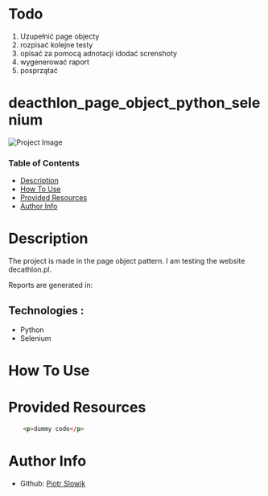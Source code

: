 # Todo
1. Uzupełnić page objecty
2. rozpisać kolejne testy
3. opisać za pomocą adnotacji idodać screnshoty
4. wygenerować raport
5. posprzątać


# deacthlon_page_object_python_selenium


![Project Image](project-image-url)


### Table of Contents


- [Description](#description)
- [How To Use](#how-to-use)
- [Provided Resources](#provided-resources)
- [Author Info](#author-info)


# Description
The project is made in the page object pattern. I am testing the website decathlon.pl.



Reports are generated in:

## Technologies :
- Python
- Selenium
# How To Use



# Provided Resources

```html
    <p>dummy code</p>
```




# Author Info

- Github: [Piotr Slowik](https://github.com/piotrslowik89)